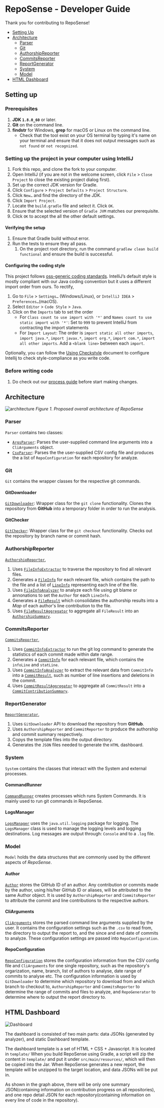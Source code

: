 # RepoSense - Developer Guide
Thank you for contributing to RepoSense!
- [Setting Up](#setting-up)
- [Architecture](#architecture)
  - [Parser](#parser)
  - [Git](#git)
  - [AuthorshipReporter](#authorshipreporter)
  - [CommitsReporter](#commitsreporter)
  - [ReportGenerator](#reportgenerator)
  - [System](#system)
  - [Model](#model)
- [HTML Dashboard](#html-dashboard)

## Setting up

### Prerequisites
1. **JDK `1.8.0_60`**  or later.
2. **Git** on the command line.
3. **findstr** for Windows, **grep** for macOS or Linux on the command line.
   * Check that the tool exist on your OS terminal by typing it's name on your terminal and ensure that it does not output messages such as `not found` or `not recognized`.

### Setting up the project in your computer using IntelliJ
1. Fork this repo, and clone the fork to your computer.
2. Open IntelliJ (if you are not in the welcome screen, click `File` > `Close Project` to close the existing project dialog first).
3. Set up the correct JDK version for Gradle.
4. Click `Configure` > `Project Defaults` > `Project Structure`.
5. Click `New…​` and find the directory of the JDK.
6. Click `Import Project`.
7. Locate the `build.gradle` file and select it. Click `OK`.
8. Ensure that the selected version of `Gradle JVM` matches our prerequisite.
9. Click `OK` to accept the all the other default settings.

#### Verifying the setup
1. Ensure that Gradle build without error.
2. Run the tests to ensure they all pass.
   1. On the project root directory, run the command `gradlew clean build functional` and ensure the build is successful.

#### Configuring the coding style
This project follows [oss-generic coding standards](https://oss-generic.github.io/process/docs/CodingStandards.html). IntelliJ’s default style is mostly compliant with our Java coding convention but it uses a different import order from ours. To rectify,

1. Go to `File` > `Settings…`​ (Windows/Linux), or `IntelliJ IDEA` > `Preferences…`​ (macOS).
2. Select `Editor` > `Code Style` > `Java`.
3. Click on the `Imports` tab to set the order
   * For `Class count to use import with '*'` and `Names count to use static import with '*'`: Set to `999` to prevent IntelliJ from contracting the import statements
   * For `Import Layout`: The order is `import static all other imports`, `import java.*`, `import javax.*`, `import org.*`, `import com.*`, `import all other imports`. Add a ``<blank line>`` between each `import`.

Optionally, you can follow the [Using Checkstyle](UsingCheckstyle.md) document to configure Intellij to check style-compliance as you write code.

### Before writing code
1. Do check out our [process guide](../docs/Process.md) before start making changes.

## Architecture

 ![architecture](images/architecture.png)
*Figure 1. Proposed overall architecture of RepoSense*

### Parser
`Parser` contains two classes:
 * [`ArgsParser`](/src/main/java/reposense/parser/ArgsParser.java): Parses the user-supplied command line arguments into a `CliArguments` object.
 * [`CsvParser`](/src/main/java/reposense/parser/CsvParser.java): Parses the the user-supplied CSV config file and produces the a list of `RepoConfiguration` for each repository for analyze.


### Git
`Git` contains the wrapper classes for the respective git commands.

#### GitDownloader
[`GitDownloader`](/src/main/java/reposense/git/GitDownloader.java): Wrapper class for the `git clone` functionality. Clones the repository from **GitHub** into a temporary folder in order to run the analysis.

#### GitChecker
[`GitChecker`](/src/main/java/reposense/git/GitChecker.java): Wrapper class for the `git checkout` functionality. Checks out the repository by branch name or commit hash.


### AuthorshipReporter
[`AuthorshipReporter`](/src/main/java/reposense/authorship/AuthorshipReporter.java),
 1. Uses [`FileInfoExtractor`](/src/main/java/reposense/authorship/FileInfoExtractor.java) to traverse the repository to find all relevant files.
 2. Generates a [`FileInfo`](/src/main/java/reposense/authorship/model/FileInfo.java) for each relevant file, which contains the path to the file and a list of [`LineInfo`](/src/main/java/reposense/authorship/model/LineInfo.java) representing each line of the file.
 3. Uses [`FileInfoAnalyzer`](/src/main/java/reposense/authorship/FileInfoAnalyzer.java) to analyze each file using git blame or annonations to set the `Author` for each `LineInfo`.
 4. Generates a [`FileResult`](/src/main/java/reposense/authorship/model/FileResult.java) which consolidates the authorship results into a *Map* of each author's line contribution to the file.
 5. Uses [`FileResultAggregator`](/src/main/java/reposense/authorship/FileResultAggregator.java) to aggregate all `FileResult` into an [`AuthorshipSummary`](/src/main/java/reposense/authorship/model/AuthorshipSummary.java).


### CommitsReporter
[`CommitsReporter`](/src/main/java/reposense/commits/CommitsReporter.java),
 1. Uses [`CommitInfoExtractor`](/src/main/java/reposense/commits/CommitInfoExtractor.java) to run the git log command to generate the statistics of each commit made within date range.
 2. Generates a [`CommitInfo`](/src/main/java/reposense/commits/model/CommitInfo.java) for each relevant file, which contains the `infoLine` and `statLine`.
 3. Uses [`CommitInfoAnalyzer`](/src/main/java/reposense/commits/CommitInfoAnalyzer.java) to extract the relevant data from `CommitInfo` into a [`CommitResult`](/src/main/java/reposense/commits/model/CommitResult.java), such as number of line insertions and deletions in the commit.
 4. Uses [`CommitResultAggregator`](/src/main/java/reposense/commits/CommitResultAggregator.java) to aggregate all `CommitResult` into a [`CommitContributionSummary`](/src/main/java/reposense/commits/model/CommitContributionSummary.java).


### ReportGenerator
[`ReportGenerator`](/src/main/java/reposense/report/ReportGenerator.java),
 1. Uses `GitDownloader` API to download the repository from **GitHub**.
 2. Uses `AuthorshipReporter` and `CommitReporter` to produce the authorship and commit summary respectively.
 3. Copys the template files into the output directory.
 4. Generates the `JSON` files needed to generate the `HTML` dashboard.


### System
`System` contains the classes that interact with the System and external processes.

#### CommandRunner
[`CommandRunner`](/src/main/java/reposense/system/CommandRunner.java) creates processes which runs System Commands. It is mainly used to run git commands in RepoSense.

#### LogsManager
[`LogsManager`](/src/main/java/reposense/system/LogsManager.java) uses the `java.util.logging` package for logging. The `LogsManager` class is used to manage the logging levels and logging destinations. Log messages are output through: `Console` and to a `.log` file.


### Model
`Model` holds the data structures that are commonly used by the different aspects of *RepoSense*.

#### Author
[`Author`](/src/main/java/reposense/model/Author.java) stores the GitHub ID of an author. Any contribution or commits made by the author, using his/her GitHub ID or aliases, will be attributed to the same Author object. It is used by `AuthorshipReporter` and `CommitsReporter` to attribute the commit and line contributions to the respective authors.

#### CliArguments
[`CliArguments`](/src/main/java/reposense/model/CliArguments.java) stores the parsed command line arguments supplied by the user. It contains the configuration settings such as the `.csv` to read from, the directory to output the report to, and the since and end date of commits to analyze. These configuration settings are passed into `RepoConfiguration`.

#### RepoConfiguration
[`RepoConfiguration`](/src/main/java/reposense/model/RepoConfiguration.java) stores the configuration information from the CSV config file and `CliArguments` for one single repository, such as the repository's orgarization, name, branch, list of authors to analyse, date range of commits to analyse etc. The configuration information is used by `GitDownloader` to determine which repository to download from and which branch to checkout to, `AuthorshipReporter` and `CommitsReporter` to determine the range of commits and files to analyze, and `RepoGenerator` to determine where to output the report directory to.


## HTML Dashboard

 ![Dashboard](images/dashboard-architeture.png)

The dashboard is consisted of two main parts: data JSONs (generated by analyzer), and static Dashboard template.

The dashboard template is a set of HTML + CSS + Javascript. It is located in `template/`
When you build RepoSense using Gradle, a script will zip the content in `template/` and put it under `src/main/resources/`, which will then be copied into the Jar.
When RepoSense generates a new report, the template will be unzipped to the target location, and data JSONs will be put in.

As shown in the graph above, there will be only one summary JSON(containing information on contribution progress on all repositories), and one repo detail JSON for each repository(containing information on every line of code in the repository).
